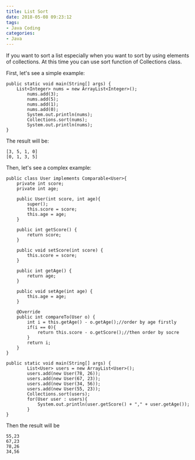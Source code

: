 ```yaml
---
title: List Sort
date: 2018-05-08 09:23:12
tags:
- Java Coding
categories:
- Java
---
```

If you want to sort a list especially when you want to sort by using elements of collections. At this time you can use sort function of Collections class.

First, let's see a simple example:

	public static void main(String[] args) {  
	    List<Integer> nums = new ArrayList<Integer>();  
	        nums.add(3);  
	        nums.add(5);  
	        nums.add(1);  
	        nums.add(0);  
	        System.out.println(nums);  
	        Collections.sort(nums);  
	        System.out.println(nums);  
	}  

The result will be:

	[3, 5, 1, 0]
	[0, 1, 3, 5]

Then, let's see a complex example:

	public class User implements Comparable<User>{        
	    private int score;        
	    private int age;  
	      
	    public User(int score, int age){  
	        super();  
	        this.score = score;  
	        this.age = age;  
	    }  
	  
	    public int getScore() {  
	        return score;  
	    }  
	  
	    public void setScore(int score) {  
	        this.score = score;  
	    }  
	  
	    public int getAge() {  
	        return age;  
	    }  
	  
	    public void setAge(int age) {  
	        this.age = age;  
	    }  
	  
	    @Override  
	    public int compareTo(User o) {  
	        int i = this.getAge() - o.getAge();//order by age firstly  
	        if(i == 0){  
	            return this.score - o.getScore();//then order by socre  
	        }  
	        return i;  
	    }  
	}  
	  
	public static void main(String[] args) {  
	        List<User> users = new ArrayList<User>();  
	        users.add(new User(78, 26));  
	        users.add(new User(67, 23));  
	        users.add(new User(34, 56));  
	        users.add(new User(55, 23));  
	        Collections.sort(users);  
	        for(User user : users){  
	            System.out.println(user.getScore() + "," + user.getAge());  
	        }  
	}

Then the result will be
  
	55,23
	67,23
	78,26
	34,56